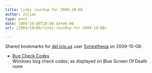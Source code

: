 ```yaml
---
title: Links roundup for 2009-10-08
author: Julian
type: post
date: 2009-10-08T10:00:54+00:00
url: /2009/10/08/links-roundup-for-2009-10-08/

---
```

Shared bookmarks for [del.icio.us][1] user [Synesthesia][2] on 2009-10-08:

  * [Bug Check Codes][3]  
    Windows bug check codes, as displayed on Blue Screen Of Death  
    none

 [1]: https://del.icio.us/
 [2]: https://del.icio.us/synesthesia
 [3]: https://msdn.microsoft.com/en-us/library/ms789516.aspx